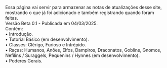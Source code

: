 Essa página vai servir para armazenar as notas de atualizações desse site, mostrando o que já foi adicionado e também registrando quando foram feitas.<br>Versão Beta 0.1 - Publicada em 04/03/2025.<br>Contém:<br>• Introdução.<br>• Tutorial Básico (em desenvolvimento).<br>• Classes: Clérigo, Furioso e Intrépido.<br>• Raças: Humanos, Anões, Elfos, Dampiros, Draconatos, Goblins, Gnomos, Nefilins / Suraggels, Pequenins / Hynnes (em desenvolvimento).<br>• Poderes Gerais.